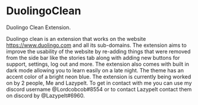 # DuolingoClean
Duolingo Clean Extension.

Duolingo  clean is an extension that works on the website https://www.duolingo.com and all its sub-domains. The extension aims to improve the usability of the website by
re-adding things that were removed from the side bar like the stories tab along with adding new buttons for support, settings, log out and more. The extension also comes
with built in dark mode allowing you to learn easily on a late night. The theme has an accent color of a bright neon blue. The extension is currently being worked on by 2
people, Me and Lazypelt. To get in contact with me you can use my discord username @Lordcobcob#8554 or to contact Lazypelt contact them on discord by @Lazypelt#6960.
